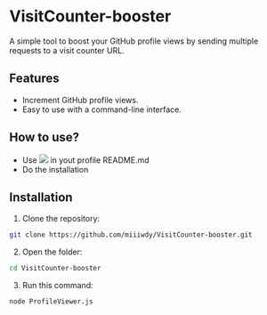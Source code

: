 # VisitCounter-booster

A simple tool to boost your GitHub profile views by sending multiple requests to a visit counter URL.

## Features
- Increment GitHub profile views.
- Easy to use with a command-line interface.

## How to use?
- Use  [![](https://visitcount.itsvg.in/api?id=your-github-username&label=Profile%20Views&color=8&icon=8&pretty=true)](https://visitcount.itsvg.in) in yout profile README.md
- Do the installation

## Installation
1. Clone the repository:
  ```bash
  git clone https://github.com/miiiwdy/VisitCounter-booster.git
  ```
2. Open the folder:
  ```bash
  cd VisitCounter-booster
  ```
3. Run this command:
  ```bash
  node ProfileViewer.js
  ```
